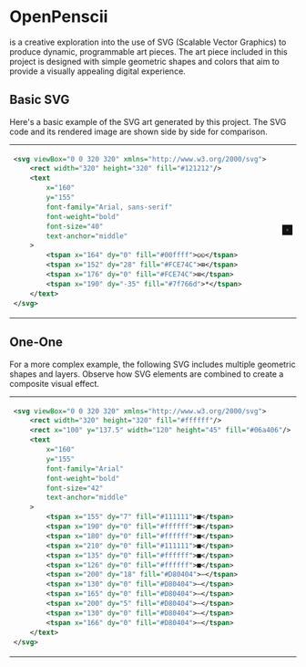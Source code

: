 # OpenPenscii

is a creative exploration into the use of SVG (Scalable Vector Graphics) to produce dynamic, programmable art pieces. The art piece included in this project is designed with simple geometric shapes and colors that aim to provide a visually appealing digital experience.

## Basic SVG
Here's a basic example of the SVG art generated by this project. The SVG code and its rendered image are shown side by side for comparison.
<table>
  <tr>
    <!-- Columna para el código SVG -->
    <td>

```xml
<svg viewBox="0 0 320 320" xmlns="http://www.w3.org/2000/svg">
    <rect width="320" height="320" fill="#121212"/>
    <text 
        x="160" 
        y="155" 
        font-family="Arial, sans-serif" 
        font-weight="bold" 
        font-size="40" 
        text-anchor="middle"
    >
        <tspan x="164" dy="0" fill="#00ffff">◵◵</tspan>
        <tspan x="152" dy="28" fill="#FCE74C">⊞</tspan>
        <tspan x="176" dy="0" fill="#FCE74C">⊞</tspan>
        <tspan x="190" dy="-35" fill="#7f766d">*</tspan>
    </text>
</svg>
```
</td>
<td>
<td>
  <img src="https://github.com/jdom1824/OpenPenscii/blob/main/examples/output_image.png" alt="Visual output of the basic SVG example">
</td>
</td>
 </tr>
</table>


## One-One
For a more complex example, the following SVG includes multiple geometric shapes and layers. Observe how SVG elements are combined to create a composite visual effect.

<table>
  <tr>
    <!-- Columna para el código SVG -->
    <td>

```xml
<svg viewBox="0 0 320 320" xmlns="http://www.w3.org/2000/svg">
    <rect width="320" height="320" fill="#ffffff"/>
    <rect x="100" y="137.5" width="120" height="45" fill="#06a406"/>
    <text 
        x="160" 
        y="155" 
        font-family="Arial" 
        font-weight="bold" 
        font-size="42" 
        text-anchor="middle"
    >
        <tspan x="155" dy="7" fill="#111111">■</tspan>
        <tspan x="190" dy="0" fill="#ffffff">■</tspan>
        <tspan x="180" dy="0" fill="#ffffff">■</tspan>
        <tspan x="210" dy="0" fill="#111111">■</tspan>
        <tspan x="135" dy="0" fill="#ffffff">■</tspan>
        <tspan x="126" dy="0" fill="#ffffff">■</tspan>
        <tspan x="200" dy="18" fill="#D80404">—</tspan>
        <tspan x="130" dy="0" fill="#D80404">—</tspan>
        <tspan x="165" dy="0" fill="#D80404">—</tspan>    
        <tspan x="200" dy="5" fill="#D80404">—</tspan>
        <tspan x="130" dy="0" fill="#D80404">—</tspan>
        <tspan x="166" dy="0" fill="#D80404">—</tspan>
    </text>
</svg>
```
</td>
<td>
<td>
  <img src="https://github.com/jdom1824/OpenPenscii/blob/main/examples/output_image_one_one_1.png" alt="Visual output of the advanced SVG example">
</td>
</td>
 </tr>
</table>